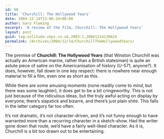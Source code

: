 ```yaml
---
id: 60
title: 'Churchill: The Hollywood Years'
date: 2004-12-14T13:06:24+00:00
author: Gary Fleming
excerpt: 'A review of the film, Churchill: The Hollywood Years'
layout: post
guid: tag:solitude.vkps.co.uk,2003:1,20041214130624
permalink: /Archives/2004/12/14/ChurchillTheHollywoodYears/
---
```

The premise of **Churchill: The Hollywood Years** (that Winston Churchill was actually an American marine, rather than a British statesman) is quite an astute piece of satire on the Americanisation of history (U-571, anyone?). It does, however, fall down in one key respect: there is nowhere near enough material to fill a film, even one as short as this.

While there are some amusing moments (none readily come to mind, but there was some laughter), it does get to be a bit cringeworthy. This is not just because of the ridiculous ideas, but the truly awful acting on display by everyone; there&#8217;s slapstick and bizarre, and there&#8217;s just plain shite. This falls in the latter category far too often.

It&#8217;s not dramatic, it&#8217;s not character-driven, and it&#8217;s not funny enough to have warranted more than a recurring character in a sketch-show. Had the writer gone down that route, we&#8217;d have a fairly well-liked character. As it is, Churchill is a bit too drawn out to be entertaining.